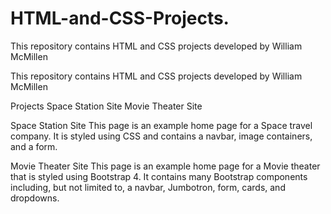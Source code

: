 # HTML-and-CSS-Projects.
This repository contains HTML and CSS projects developed by William McMillen

This repository contains HTML and CSS projects developed by William McMillen

Projects
  Space Station Site
  Movie Theater Site

Space Station Site
This page is an example home page for a Space travel company. It is styled using CSS and contains a navbar, image containers, and a form.

Movie Theater Site
This page is an example home page for a Movie theater that is styled using Bootstrap 4. It contains many Bootstrap components including, but not limited to, a navbar, Jumbotron, form, cards, and dropdowns.
